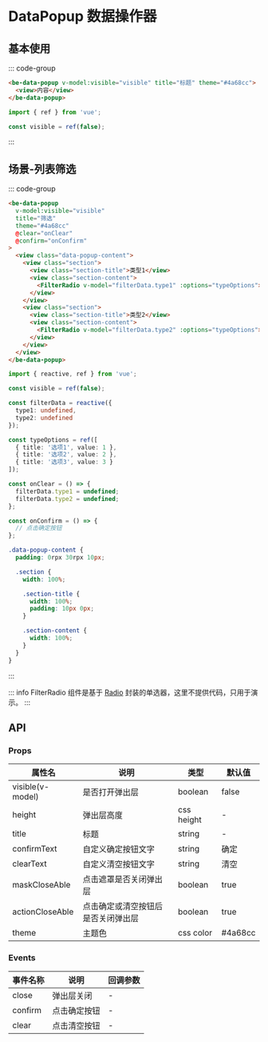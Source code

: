 # DataPopup 数据操作器

## 基本使用

::: code-group

```html [template]
<be-data-popup v-model:visible="visible" title="标题" theme="#4a68cc">
  <view>内容</view>
</be-data-popup>
```

```ts [script]
import { ref } from 'vue';

const visible = ref(false);
```

:::

<ExampleIframe url="/pages/dataPopup/basic" height="400px" maxWidth="375px"></ExampleIframe>

## 场景-列表筛选

::: code-group

```html [template]
<be-data-popup
  v-model:visible="visible"
  title="筛选"
  theme="#4a68cc"
  @clear="onClear"
  @confirm="onConfirm"
>
  <view class="data-popup-content">
    <view class="section">
      <view class="section-title">类型1</view>
      <view class="section-content">
        <FilterRadio v-model="filterData.type1" :options="typeOptions"></FilterRadio>
      </view>
    </view>
    <view class="section">
      <view class="section-title">类型2</view>
      <view class="section-content">
        <FilterRadio v-model="filterData.type2" :options="typeOptions"></FilterRadio>
      </view>
    </view>
  </view>
</be-data-popup>
```

```ts [script]
import { reactive, ref } from 'vue';

const visible = ref(false);

const filterData = reactive({
  type1: undefined,
  type2: undefined
});

const typeOptions = ref([
  { title: '选项1', value: 1 },
  { title: '选项2', value: 2 },
  { title: '选项3', value: 3 }
]);

const onClear = () => {
  filterData.type1 = undefined;
  filterData.type2 = undefined;
};

const onConfirm = () => {
  // 点击确定按钮
};
```

```scss [style scoped]
.data-popup-content {
  padding: 0rpx 30rpx 10px;

  .section {
    width: 100%;

    .section-title {
      width: 100%;
      padding: 10px 0px;
    }

    .section-content {
      width: 100%;
    }
  }
}
```

<ExampleIframe url="/pages/dataPopup/filter" height="400px" maxWidth="375px"></ExampleIframe>

:::

::: info
FilterRadio 组件是基于 [Radio](/components/radio) 封装的单选器，这里不提供代码，只用于演示。
:::

## API

### Props

| 属性名           | 说明                               | 类型       | 默认值  |
| ---------------- | ---------------------------------- | ---------- | ------- |
| visible(v-model) | 是否打开弹出层                     | boolean    | false   |
| height           | 弹出层高度                         | css height | -       |
| title            | 标题                               | string     | -       |
| confirmText      | 自定义确定按钮文字                 | string     | 确定    |
| clearText        | 自定义清空按钮文字                 | string     | 清空    |
| maskCloseAble    | 点击遮罩是否关闭弹出层             | boolean    | true    |
| actionCloseAble  | 点击确定或清空按钮后是否关闭弹出层 | boolean    | true    |
| theme            | 主题色                             | css color  | #4a68cc |

### Events

| 事件名称 | 说明         | 回调参数 |
| -------- | ------------ | -------- |
| close    | 弹出层关闭   | -        |
| confirm  | 点击确定按钮 | -        |
| clear    | 点击清空按钮 | -        |

<script setup lang="ts">
import ExampleIframe from "../src/ExampleIframe.vue";
</script>
